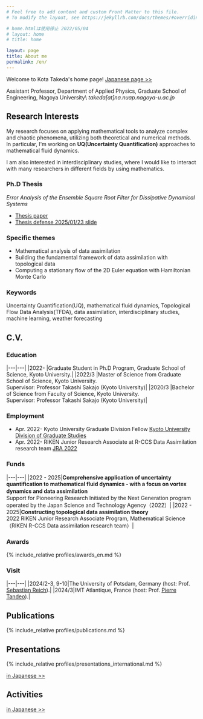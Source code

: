 ```yaml
---
# Feel free to add content and custom Front Matter to this file.
# To modify the layout, see https://jekyllrb.com/docs/themes/#overriding-theme-defaults

# home.htmlは使用停止 2022/05/04
# layout: home
# title: home

layout: page
title: About me
permalink: /en/
---
```

Welcome to Kota Takeda's home page! [Japanese page >>](/)

Assistant Professor, Department of Applied Physics, Graduate School of Engineering, Nagoya University\\
*takeda[at]na.nuap.nagoya-u.ac.jp*


## Research Interests
My research focuses on applying mathematical tools to analyze complex and chaotic phenomena, utilizing both theoretical and numerical methods.
In particular, I'm working on **UQ(Uncertainty Quantification)** approaches to mathematical fluid dynamics.

I am also interested in interdisciplinary studies, where I would like to interact with many researchers in different fields by using mathematics. 
<!-- Since I am good at constructing mathematical models and analyzing data, these skills can help to make progress on study in some fields except mathematics. -->

### Ph.D Thesis
*Error Analysis of the Ensemble Square Root Filter for Dissipative Dynamical Systems*

- [Thesis paper](/math/pdf/thesis.pdf)
- [Thesis defense 2025/01/23 slide](https://slides.com/kotatakeda/thesis-presentation)

### Specific themes
- Mathematical analysis of data assimilation
- Building the fundamental framework of data assimilation with topological data
- Computing a stationary flow of the 2D Euler equation with Hamiltonian Monte Carlo

### Keywords
Uncertainty Quantification(UQ), mathematical fluid dynamics, Topological Flow Data Analysis(TFDA), data assimilation, interdisciplinary studies, machine learning, weather forecasting

<!-- 
### Developments
[in Japanese >>](/#開発) -->


## C.V.
### Education

|---|---|
|2022- |Graduate Student in Ph.D Program, Graduate School of Science, Kyoto University.|
|2022/3 |Master of Science from Graduate School of Science, Kyoto University.<br>Supervisor: Professor Takashi Sakajo (Kyoto University)|
|2020/3 |Bachelor of Science from Faculty of Science, Kyoto University.<br>Supervisor: Professor Takashi Sakajo (Kyoto University)|

<!-- TODO -->
<!-- |2025/3 |Doctor of Science from Graduate School of Science, Kyoto University.<br>Thesis：Error Analysis of the Ensemble Square Root Filter for Dissipative Dynamical Systems<br>Supervisors: Professor Takashi Sakajo (Kyoto University), Professor Takemasa Miyoshi (Kyoto University & RIKEN), Professor Sebastian Reich (University of Potsdam| -->

### Employment
- Apr. 2022- Kyoto University Graduate Division Fellow [Kyoto University Division of Graduate Studies](https://www.kugd.k.kyoto-u.ac.jp/en/program)
- Apr. 2022- RIKEN Junior Research Associate at R-CCS Data Assimilation research team [JRA 2022](https://www.riken.jp/en/careers/programs/jra/jra2022/index.html)

### Funds  

|---|---|
|2022 - 2025|**Comprehensive application of uncertainty quantification to mathematical fluid dynamics - with a focus on vortex dynamics and data assimilation**　<br> Support for Pioneering Research Initiated by the Next Generation program operated by the Japan Science and Technology Agency（2022）|
|2022 - 2025|**Constructing topological data assimilation theory**<br>2022 RIKEN Junior Research Associate Program, Mathematical Science <br>（RIKEN R-CCS Data assimilation research team）|

### Awards
{% include_relative profiles/awards_en.md %}

### Visit

|---|---|
|2024/2-3, 9-10|The University of Potsdam, Germany (host: Prof. [Sebastian Reich](https://www.math.uni-potsdam.de/~sreich/)).|
|2024/3|IMT Atlantique, France (host: Prof. [Pierre Tandeo](https://tandeo.wordpress.com/)).|


## Publications
{% include_relative profiles/publications.md %}

## Presentations
{% include_relative profiles/presentations_international.md %}

[in Japanese >>](/#発表)

## Activities
[in Japanese >>](/#活動)
